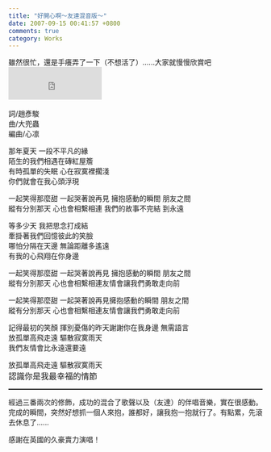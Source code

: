 ```yaml
---
title: "好開心啊～友達混音版～"
date: 2007-09-15 00:41:57 +0800
comments: true
category: Works
---
```

<p>雖然很忙，還是手癢弄了一下（不想活了）......大家就慢慢欣賞吧<br /><iframe src="http://vlog.xuite.net/vlog/guest/external.php?media_id=aWRUYTlVLTM1MDIwNS5mbHY=&amp;pt=2&amp;ar=0&amp;as=0" marginheight="0" marginwidth="0" scrolling="no" width="185" frameborder="0" height="65"></iframe><br /><br />詞/趙彥駿<br />曲/大兜蟲<br />編曲/心凛</p><p class="MsoNormal"><span style="font-family: 新細明體;">那年夏天</span> <span style="font-family: 新細明體;">一段不平凡的緣</span><span lang="EN-US"></span><br /><span style="font-family: 新細明體;">陌生的我們相遇在磚紅屋簷</span><span lang="EN-US"></span><br /><span style="font-family: 新細明體;">有時孤單的失眠</span> <span style="font-family: 新細明體;">心在寂寞裡擱淺</span><span lang="EN-US"></span><br /><span style="font-family: 新細明體;">你們就會在我心頭浮現</span><span lang="EN-US"><o:p></o:p></span></p><p class="MsoNormal"><span lang="EN-US"></span><span style="font-family: 新細明體;">一起笑得那麼甜</span> <span style="font-family: 新細明體;">一起哭著說再見</span> <span style="font-family: 新細明體;">擁抱感動的瞬間</span> <span style="font-family: 新細明體;">朋友之間<br />縱有分別那天</span> <span style="font-family: 新細明體;">心也會相繫相連</span> <span style="font-family: 新細明體;">我們的故事不完結</span> <span style="font-family: 新細明體;">到永遠</span></p><p class="MsoNormal"><span style="font-family: 新細明體;">等多少天</span> <span style="font-family: 新細明體;">我把思念打成結</span><span lang="EN-US"></span><br /><span style="font-family: 新細明體;">牽掛著我們回憶彼此的笑臉</span><span lang="EN-US"></span><br /><span style="font-family: 新細明體;">哪怕分隔在天邊</span> <span style="font-family: 新細明體;">無論距離多遙遠</span><span lang="EN-US"></span><br /><span style="font-family: 新細明體;">有我的心飛翔在你身邊</span><span lang="EN-US"><o:p><br /></o:p></span></p><p class="MsoNormal"><span style="font-family: 新細明體;">一起笑得那麼甜</span> <span style="font-family: 新細明體;">一起哭著說再見</span> <span style="font-family: 新細明體;">擁抱感動的瞬間</span> <span style="font-family: 新細明體;">朋友之間<br />縱有分別那天</span> <span style="font-family: 新細明體;">心也會相繫相連</span><span style="font-family: 新細明體;">友情會讓我們勇敢走向前</span></p><p class="MsoNormal"><span style="font-family: 新細明體;">一起笑得那麼甜</span> <span style="font-family: 新細明體;">一起哭著說再見</span><span style="font-family: 新細明體;">擁抱感動的瞬間</span> <span style="font-family: 新細明體;">朋友之間<br />縱有分別那天</span> <span style="font-family: 新細明體;">心也會相繫相連</span><span style="font-family: 新細明體;">友情會讓我們勇敢走向前</span></p><p class="MsoNormal"><span style="font-family: 新細明體;">記得最初的笑顏</span> <span style="font-family: 新細明體;">揮別憂傷的昨天</span><span style="font-family: 新細明體;">謝謝你在我身邊</span> <span style="font-family: 新細明體;">無需語言<br />放孤單高飛走遠</span> <span style="font-family: 新細明體;">驅散寂寞雨天<br />我們友情會比永遠還要遠</span><span lang="EN-US"><o:p>&nbsp;</o:p></span></p><p class="MsoNormal"><span style="font-family: 新細明體;">放孤單高飛走遠</span> <span style="font-family: 新細明體;">驅散寂寞雨天</span><span style="font-size: 12pt; font-family: 新細明體;"><br />認識你是我最幸福的情節</span></p><p class="MsoNormal"><span style="font-size: 12pt; font-family: 新細明體;"></span></p><hr style="width: 100%; height: 2px;" /><p class="MsoNormal">經過三番兩次的修飾，成功的混合了歌聲以及（友達）的伴唱音樂，實在很感動。完成的瞬間，突然好想抓一個人來抱，誰都好，讓我抱一抱就行了。有點累，先滾去休息了......</p><p class="MsoNormal">感謝在英國的久豪賣力演唱！</p>
